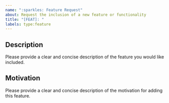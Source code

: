 ```yaml
---
name: ":sparkles: Feature Request"
about: Request the inclusion of a new feature or functionality
title: "[FEAT]: "
labels: type:feature
---
```


## Description

Please provide a clear and concise description of the feature you would like included.

## Motivation

Please provide a clear and concise description of the motivation for adding this feature.
